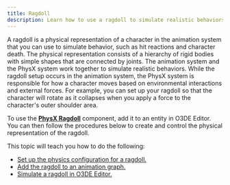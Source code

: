 ```yaml
---
title: Ragdoll
description: Learn how to use a ragdoll to simulate realistic behaviors of a character in the animation system of Open 3D Engine (O3DE).
---
```


A ragdoll is a physical representation of a character in the animation system that you can use to simulate behavior, such as hit reactions and character death. The physical representation consists of a hierarchy of rigid bodies with simple shapes that are connected by joints. The animation system and the PhysX system work together to simulate realistic behaviors. While the ragdoll setup occurs in the animation system, the PhysX system is responsible for how a character moves based on environmental interactions and external forces. For example, you can set up your ragdoll so that the character will rotate as it collapses when you apply a force to the character's outer shoulder area.

To use the **[PhysX Ragdoll](/docs/user-guide/components/reference/physx/ragdoll/)** component, add it to an entity in O3DE Editor. You can then follow the procedures below to create and control the physical representation of the ragdoll.

This topic will teach you how to do the following:

+ [Set up the physics configuration for a ragdoll.](/docs/user-guide/visualization/animation/animation-editor/ragdoll/ragdoll-physics-setup.md)
+ [Add the ragdoll to an animation graph.](/docs/user-guide/visualization/animation/animation-editor/ragdoll/ragdoll-adding-to-animation-graph.md)
+ [Simulate a ragdoll in O3DE Editor.](/docs/user-guide/visualization/animation/animation-editor/ragdoll/ragdoll-simulating-in-editor.md)

